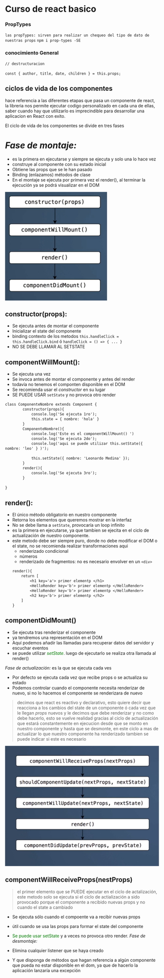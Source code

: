 # Curso de react basico

### PropTypes 
`las propTypes: sirven para realizar un chequeo del tipo de dato de nuestras props`
 `npm i prop-types -SE` 



### conocimiento General 

```Js
// destructuracion 

const { author, title, date, children } = this.props;
```

## ciclos de vida de los componentes

hace referencia a las diferentes etapas que pasa un componente de react, la libreria nos permite ejecutar codigo personalizado en cada una de ellas, saber cuando hay que utilizarlo es imprecindible para desarrollar una aplicacion en React con exito.

El ciclo de vida de los componentes se divide en tres fases


# *Fase de montaje:*

* es la primera en ejecutarse y siempre se ejecuta y solo una lo hace vez
* construye al componente con su estado inicial
* Obtiene las props que se le han pasado
* Binding (enlazamos) métodos de clase
* En el montaje se ejecuta por primera vez el render(), al terminar la ejecución ya se podrá visualizar en el DOM

![ciclo montaje](https://raw.githubusercontent.com/leone2016/reactCourse/master/img/montaje.PNG)

## constructor(props):
* Se ejecuta antes de montar el componente 
* Inicializar el state del componente
* binding contexto de los metodos
    `this.handleClick = this.handleClick.bind` ó `handleClick = () => { ... }`
* NO SE DEBE LLAMAR AL SETSTATE

## componentWillMount():
* Se ejecuta una vez
* Se invoca antes de montar el componente y antes del render
* todavía no tenemos el componten disponible en el DOM
* Se recomienda usar el *constructor* en su lugar
* SE PUEDE USAR `setState` y no provoca otro render

```Js
class ComponenteNombre extends Component {
        constructor(props){
            console.log('Se ejecuta 1ro');
            this.state = { nombre: 'hola' }
        }
        ComponenteNombre(){
            console.log('Este es el componentWillMount() ')
            console.log('Se ejecuta 2do');
            console.log('aqui se puede utilizar this.setState({ nombre: 'leo' } )');

            this.setState({ nombre: 'Leonardo Medina' });
        }
        render(){
            console.log('Se ejecuta 3ro');
        }

}
```

## render():
* El único método obligatorio en nuestro componente
* Retorna los elementos que queremos mostrar en la interfaz
* No se debe llama a `setState`, provocaría un loop infinito
* es la primera en ejecutarse, ya que tambien se ejecita en el ciclo de actualización de nuestro componente.
* este metodo debe ser siempre puro, donde no debe modificar el DOM o el state, no se recomienda realizar transformaciones aqui
    * renderizado condicional
    * números
    * renderizado de fragmentos: no es necesario envolver en un `<div>`
    ```Js
    render(){
        return [
            <h1 key='a'> primer elementp </h1>
            <HelloRender key='b'> primer elementp </HelloRender>
            <HelloRender key='b'> primer elementp </HelloRender>
            <h2 key='b'> primer elementp </h2>
        ]
    }
    ```
## componentDidMount()
* Se ejecuta tras renderizar el componente
* ya tendremos una representación en el DOM
* Aquí podemos añadir las llamadas para recuperar datos del servidor y escuchar eventos
* se puede utilizar  <span style="color:green">*setState*</span>. luego de ejecutarlo se realiza otra llamada al render()



*Fase de actualización:* es la que se ejecuta cada ves

* Por defecto se ejecuta cada vez que recibe props o se actualiza su estado
* Podemos controlar cuando el componente necesita renderizar de nuevo, si no lo hacemos el componente se renderizara de nuevo

> decimos que react es reactivo y declarativo, esto quiere decir que reacciona a los cambios  del state de un componente ó cada vez que le llegan *props* nuevos y le decimos que debe renderizar y no como debe hacerlo, esto se vuelve realidad gracias al ciclo de actualización que estará constantemente en ejecucion desde que se monto en nuestro componente y hasta que se desmonte, en este ciclo a mas de actualizar lo que nuestro componente ha renderizado tambien se puede indicar si este es necesario

![ciclo actializacion](https://raw.githubusercontent.com/leone2016/reactCourse/master/img/actualizacion.PNG)

## componentWillReceiveProps(nestProps)

> el primer elemento que se PUEDE ejecutar en el ciclo de actalización,  este metodo solo se ejecuta si el ciclo de actialización a sido provocado porque el componente a recibido nuevas props y no cuando el state a cambiado
* Se ejecuta sólo cuando el compoente va a recibir nuevas props
* útil cuando se usa las props para formar el state del componente
* <span style="color:green">Se puede usar setState</span> y a veces no provoca otro render.
*Fase de desmontaje:*

* Elimina cualquier listener que se haya creado
* Y que disponga de métodos que hagan referencia a algún componente que pueda no estar disponible en el dom, ya que de hacerlo la aplicación lanzaría una excepción 
